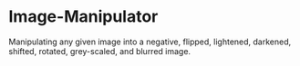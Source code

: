 # Image-Manipulator
Manipulating any given image into a negative, flipped, lightened, darkened, shifted, rotated, grey-scaled, and blurred image.
